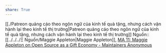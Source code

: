 ```yaml
---
share: True
---
```

[[./Patreon quảng cáo theo ngôn ngữ của kinh tế quà tặng, nhưng cách vận hành lại theo kinh tế thị trường|Patreon quảng cáo theo ngôn ngữ của kinh tế quà tặng, nhưng cách vận hành lại theo kinh tế thị trường]] 
Nguồn:: [[../../../Ξ Nguồn/Maggie Appleton|Maggie Appleton]], [MA 11: Maggie Appleton on Open Source as a Gift Economy - Maintainers Anonymous](https://maintainersanonymous.com/gift/#t=29:34)